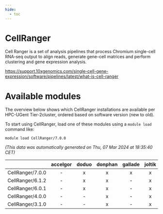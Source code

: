```yaml
---
hide:
  - toc
---
```


CellRanger
==========


Cell Ranger is a set of analysis pipelines that process Chromium single-cell RNA-seq output to align reads, generate gene-cell matrices and perform clustering and gene expression analysis.

https://support.10xgenomics.com/single-cell-gene-expression/software/pipelines/latest/what-is-cell-ranger
# Available modules


The overview below shows which CellRanger installations are available per HPC-UGent Tier-2cluster, ordered based on software version (new to old).

To start using CellRanger, load one of these modules using a `module load` command like:

```shell
module load CellRanger/7.0.0
```

*(This data was automatically generated on Thu, 07 Mar 2024 at 18:35:40 CET)*  

| |accelgor|doduo|donphan|gallade|joltik|skitty|
| :---: | :---: | :---: | :---: | :---: | :---: | :---: |
|CellRanger/7.0.0|-|x|x|x|x|x|
|CellRanger/6.1.2|-|x|x|-|x|x|
|CellRanger/6.0.1|-|x|x|-|x|-|
|CellRanger/4.0.0|-|-|x|-|x|-|
|CellRanger/3.1.0|-|-|x|-|x|-|
